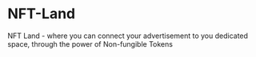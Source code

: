 # NFT-Land
NFT Land - where you can connect your advertisement to you dedicated space, through the power of Non-fungible Tokens 
